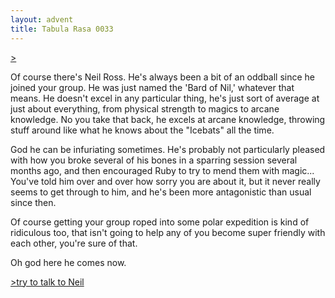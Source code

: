 ```yaml
---
layout: advent
title: Tabula Rasa 0033
---
```

[>](0032.html)

Of course there's Neil Ross. He's always been a bit of an oddball since he joined your group. He was just named the 'Bard of Nil,' whatever that means. He doesn't excel in any particular thing, he's just sort of average at just about everything, from physical strength to magics to arcane knowledge. No you take that back, he excels at arcane knowledge, throwing stuff around like what he knows about the "Icebats" all the time. 

God he can be infuriating sometimes. He's probably not particularly pleased with how you broke several of his bones in a sparring session several months ago, and then encouraged Ruby to try to mend them with magic... You've told him over and over how sorry you are about it, but it never really seems to get through to him, and he's been more antagonistic than usual since then.

Of course getting your group roped into some polar expedition is kind of ridiculous too, that isn't going to help any of you become super friendly with each other, you're sure of that.

Oh god here he comes now.

[>try to talk to Neil](0034.html)